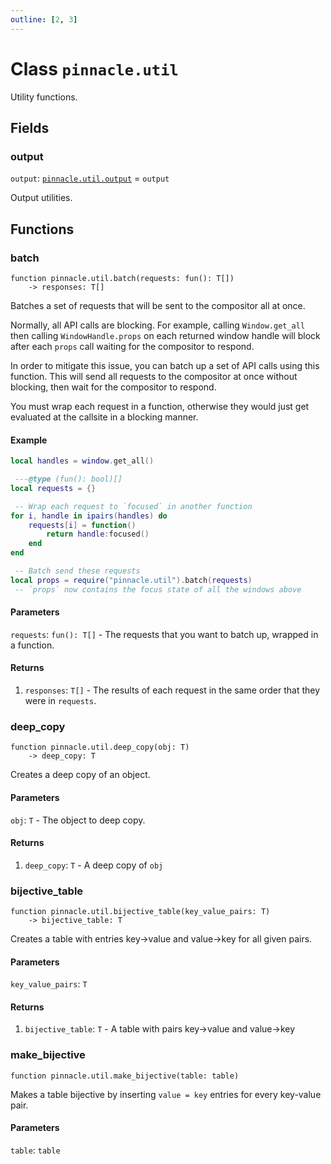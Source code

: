 ```yaml
---
outline: [2, 3]
---
```


# Class `pinnacle.util`


Utility functions.

## Fields

### output

`output`: <code><a href="/lua-reference/main/classes/pinnacle.util.output">pinnacle.util.output</a></code> = `output`

Output utilities.


## Functions

### <Badge type="function" text="function" /> batch

<div class="language-lua"><pre><code>function pinnacle.util.batch(requests: fun(): T[])
    -> responses: T[]</code></pre></div>

Batches a set of requests that will be sent to the compositor all at once.

Normally, all API calls are blocking. For example, calling `Window.get_all`
then calling `WindowHandle.props` on each returned window handle will block
after each `props` call waiting for the compositor to respond.

In order to mitigate this issue, you can batch up a set of API calls using this function.
This will send all requests to the compositor at once without blocking, then wait for the compositor
to respond.

You must wrap each request in a function, otherwise they would just get
evaluated at the callsite in a blocking manner.

#### Example
```lua
local handles = window.get_all()

 ---@type (fun(): bool)[]
local requests = {}

 -- Wrap each request to `focused` in another function
for i, handle in ipairs(handles) do
    requests[i] = function()
        return handle:focused()
    end
end

 -- Batch send these requests
local props = require("pinnacle.util").batch(requests)
 -- `props` now contains the focus state of all the windows above
```




#### Parameters

`requests`: <code>fun(): T[]</code> - The requests that you want to batch up, wrapped in a function.



#### Returns

1. `responses`: <code>T[]</code> - The results of each request in the same order that they were in `requests`.




### <Badge type="function" text="function" /> deep_copy

<div class="language-lua"><pre><code>function pinnacle.util.deep_copy(obj: T)
    -> deep_copy: T</code></pre></div>

Creates a deep copy of an object.




#### Parameters

`obj`: <code>T</code> - The object to deep copy.



#### Returns

1. `deep_copy`: <code>T</code> - A deep copy of `obj`




### <Badge type="function" text="function" /> bijective_table

<div class="language-lua"><pre><code>function pinnacle.util.bijective_table(key_value_pairs: T)
    -> bijective_table: T</code></pre></div>

Creates a table with entries key->value and value->key for all given pairs.



#### Parameters

`key_value_pairs`: <code>T</code>



#### Returns

1. `bijective_table`: <code>T</code> - A table with pairs key->value and value->key




### <Badge type="function" text="function" /> make_bijective

<div class="language-lua"><pre><code>function pinnacle.util.make_bijective(table: table)</code></pre></div>

Makes a table bijective by inserting `value = key` entries for every key-value pair.


#### Parameters

`table`: <code>table</code>





